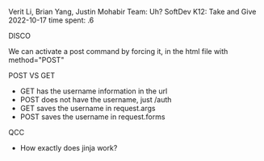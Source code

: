 Verit Li, Brian Yang, Justin Mohabir
Team: Uh?
SoftDev
K12: Take and Give
2022-10-17
time spent: .6

DISCO

We can activate a post command by forcing it, in the html file with method="POST"

POST VS GET
 - GET has the username information in the url
 - POST does not have the username, just /auth
 - GET saves the username in request.args
 - POST saves the username in request.forms

QCC
- How exactly does jinja work?
